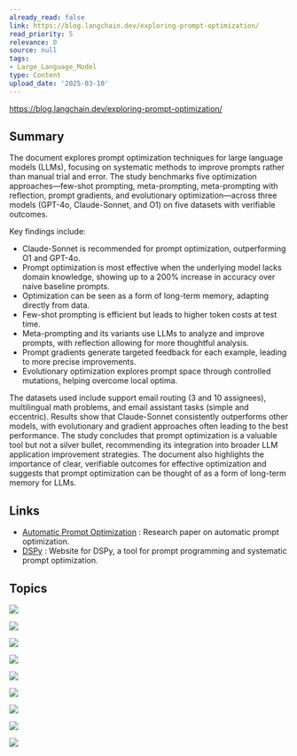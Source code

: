 ```yaml
---
already_read: false
link: https://blog.langchain.dev/exploring-prompt-optimization/
read_priority: 5
relevance: 0
source: null
tags:
- Large_Language_Model
type: Content
upload_date: '2025-03-10'
---
```


https://blog.langchain.dev/exploring-prompt-optimization/
## Summary

The document explores prompt optimization techniques for large language models (LLMs), focusing on systematic methods to improve prompts rather than manual trial and error. The study benchmarks five optimization approaches—few-shot prompting, meta-prompting, meta-prompting with reflection, prompt gradients, and evolutionary optimization—across three models (GPT-4o, Claude-Sonnet, and O1) on five datasets with verifiable outcomes.

Key findings include:
- Claude-Sonnet is recommended for prompt optimization, outperforming O1 and GPT-4o.
- Prompt optimization is most effective when the underlying model lacks domain knowledge, showing up to a 200% increase in accuracy over naive baseline prompts.
- Optimization can be seen as a form of long-term memory, adapting directly from data.
- Few-shot prompting is efficient but leads to higher token costs at test time.
- Meta-prompting and its variants use LLMs to analyze and improve prompts, with reflection allowing for more thoughtful analysis.
- Prompt gradients generate targeted feedback for each example, leading to more precise improvements.
- Evolutionary optimization explores prompt space through controlled mutations, helping overcome local optima.

The datasets used include support email routing (3 and 10 assignees), multilingual math problems, and email assistant tasks (simple and eccentric). Results show that Claude-Sonnet consistently outperforms other models, with evolutionary and gradient approaches often leading to the best performance. The study concludes that prompt optimization is a valuable tool but not a silver bullet, recommending its integration into broader LLM application improvement strategies. The document also highlights the importance of clear, verifiable outcomes for effective optimization and suggests that prompt optimization can be thought of as a form of long-term memory for LLMs.
## Links

- [Automatic Prompt Optimization](https://arxiv.org/abs/2406.11695?ref=blog.langchain.com) : Research paper on automatic prompt optimization.
- [DSPy](https://dspy.ai/?ref=blog.langchain.com) : Website for DSPy, a tool for prompt programming and systematic prompt optimization.

## Topics

![](topics/Concept/Few%20shot%20prompting)

![](topics/Concept/Meta%20prompting)

![](topics/Concept/Meta%20prompting%20with%20reflection)

![](topics/Concept/Prompt%20Gradients)

![](topics/Concept/Evolutionary%20Optimization)

![](topics/Concept/PhaseEvo)

![](topics/Concept/Prompt%20Engineering)

![](topics/Concept/Prompt%20Optimization%20as%20Long%20term%20Memory)

![](topics/Concept/Prompt%20Optimization)